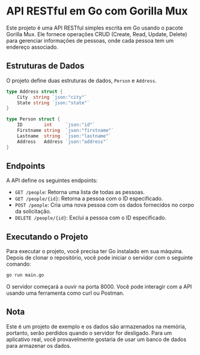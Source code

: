 # API RESTful em Go com Gorilla Mux

Este projeto é uma API RESTful simples escrita em Go usando o pacote Gorilla Mux. Ele fornece operações CRUD (Create, Read, Update, Delete) para gerenciar informações de pessoas, onde cada pessoa tem um endereço associado.

## Estruturas de Dados

O projeto define duas estruturas de dados, `Person` e `Address`.

```go
type Address struct {
	City  string `json:"city"`
	State string `json:"state"`
}

type Person struct {
	ID        int     `json:"id"`
	Firstname string  `json:"firstname"`
	Lastname  string  `json:"lastname"`
	Address   Address `json:"address"`
}
```

## Endpoints

A API define os seguintes endpoints:

- `GET /people`: Retorna uma lista de todas as pessoas.
- `GET /people/{id}`: Retorna a pessoa com o ID especificado.
- `POST /people`: Cria uma nova pessoa com os dados fornecidos no corpo da solicitação.
- `DELETE /people/{id}`: Exclui a pessoa com o ID especificado.

## Executando o Projeto

Para executar o projeto, você precisa ter Go instalado em sua máquina. Depois de clonar o repositório, você pode iniciar o servidor com o seguinte comando:

```bash
go run main.go
```

O servidor começará a ouvir na porta 8000. Você pode interagir com a API usando uma ferramenta como curl ou Postman.

## Nota

Este é um projeto de exemplo e os dados são armazenados na memória, portanto, serão perdidos quando o servidor for desligado. Para um aplicativo real, você provavelmente gostaria de usar um banco de dados para armazenar os dados.
